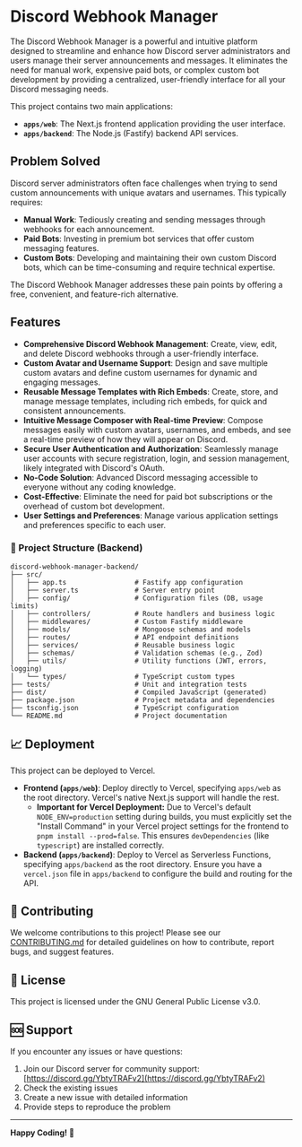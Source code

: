# Discord Webhook Manager

The Discord Webhook Manager is a powerful and intuitive platform designed to streamline and enhance how Discord server administrators and users manage their server announcements and messages. It eliminates the need for manual work, expensive paid bots, or complex custom bot development by providing a centralized, user-friendly interface for all your Discord messaging needs.

This project contains two main applications:
- **`apps/web`**: The Next.js frontend application providing the user interface.
- **`apps/backend`**: The Node.js (Fastify) backend API services.

## Problem Solved

Discord server administrators often face challenges when trying to send custom announcements with unique avatars and usernames. This typically requires:

*   **Manual Work**: Tediously creating and sending messages through webhooks for each announcement.
*   **Paid Bots**: Investing in premium bot services that offer custom messaging features.
*   **Custom Bots**: Developing and maintaining their own custom Discord bots, which can be time-consuming and require technical expertise.

The Discord Webhook Manager addresses these pain points by offering a free, convenient, and feature-rich alternative.

## Features

*   **Comprehensive Discord Webhook Management**: Create, view, edit, and delete Discord webhooks through a user-friendly interface.
*   **Custom Avatar and Username Support**: Design and save multiple custom avatars and define custom usernames for dynamic and engaging messages.
*   **Reusable Message Templates with Rich Embeds**: Create, store, and manage message templates, including rich embeds, for quick and consistent announcements.
*   **Intuitive Message Composer with Real-time Preview**: Compose messages easily with custom avatars, usernames, and embeds, and see a real-time preview of how they will appear on Discord.
*   **Secure User Authentication and Authorization**: Seamlessly manage user accounts with secure registration, login, and session management, likely integrated with Discord's OAuth.
*   **No-Code Solution**: Advanced Discord messaging accessible to everyone without any coding knowledge.
*   **Cost-Effective**: Eliminate the need for paid bot subscriptions or the overhead of custom bot development.
*   **User Settings and Preferences**: Manage various application settings and preferences specific to each user.



### 📁 Project Structure (Backend)

```
discord-webhook-manager-backend/
├── src/
│   ├── app.ts                 # Fastify app configuration
│   ├── server.ts              # Server entry point
│   ├── config/                # Configuration files (DB, usage limits)
│   ├── controllers/           # Route handlers and business logic
│   ├── middlewares/           # Custom Fastify middleware
│   ├── models/                # Mongoose schemas and models
│   ├── routes/                # API endpoint definitions
│   ├── services/              # Reusable business logic
│   ├── schemas/               # Validation schemas (e.g., Zod)
│   ├── utils/                 # Utility functions (JWT, errors, logging)
│   └── types/                 # TypeScript custom types
├── tests/                     # Unit and integration tests
├── dist/                      # Compiled JavaScript (generated)
├── package.json               # Project metadata and dependencies
├── tsconfig.json              # TypeScript configuration
└── README.md                  # Project documentation
```



## 📈 Deployment

This project can be deployed to Vercel.

-   **Frontend (`apps/web`)**: Deploy directly to Vercel, specifying `apps/web` as the root directory. Vercel's native Next.js support will handle the rest.
    *   **Important for Vercel Deployment:** Due to Vercel's default `NODE_ENV=production` setting during builds, you must explicitly set the "Install Command" in your Vercel project settings for the frontend to `pnpm install --prod=false`. This ensures `devDependencies` (like `typescript`) are installed correctly.
-   **Backend (`apps/backend`)**: Deploy to Vercel as Serverless Functions, specifying `apps/backend` as the root directory. Ensure you have a `vercel.json` file in `apps/backend` to configure the build and routing for the API.

## 🤝 Contributing

We welcome contributions to this project! Please see our [CONTRIBUTING.md](./CONTRIBUTING.md) for detailed guidelines on how to contribute, report bugs, and suggest features.

## 📄 License

This project is licensed under the GNU General Public License v3.0.

## 🆘 Support

If you encounter any issues or have questions:
1.  Join our Discord server for community support: [https://discord.gg/YbtyTRAFv2](https://discord.gg/YbtyTRAFv2)
2.  Check the existing issues
3.  Create a new issue with detailed information
4.  Provide steps to reproduce the problem

---

**Happy Coding! 🎉**